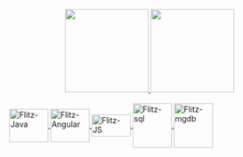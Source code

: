 <div align="center">
  <a href="https://github.com/flitzso">
  <img height="150em" src="https://github-readme-stats.vercel.app/api?username=flitzso&show_icons=true&theme=tokyonight&include_all_commits=true&count_private=true"/>
  <img height="150em" src="https://github-readme-stats.vercel.app/api/top-langs/?username=flitzso&layout=compact&langs_count=7&theme=tokyonight"/>
</div>

  
  <div style="display: inline_block"><br>
  <img align="center" alt="Flitz-Java" height="60" width="70" <img src="https://cdn.jsdelivr.net/gh/devicons/devicon/icons/java/java-original-wordmark.svg"/>
    <img align="center" alt="Flitz-Angular" height="60" width="70" src="https://cdn.jsdelivr.net/gh/devicons/devicon/icons/angularjs/angularjs-original-wordmark.svg"/>
    <img align="center" alt="Flitz-JS" height="40" width="70" src="https://icongr.am/devicon/nodejs-original-wordmark.svg?size=128&color=currentColor" />
    <img align="center" alt="Flitz-sql" height="80" width="70" src="https://icongr.am/devicon/mysql-original-wordmark.svg?size=128&color=currentColor"/>
    <img align="center" alt="Flitz-mgdb" height="80" width="70" src="https://icongr.am/devicon/mongodb-original-wordmark.svg?size=128&color=currentColor"/>
  </div>

  
 
  
 
